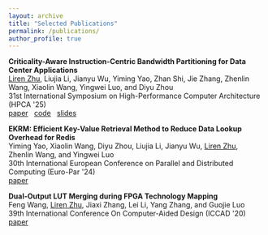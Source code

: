 ```yaml
---
layout: archive
title: "Selected Publications"
permalink: /publications/
author_profile: true
---
```

<!---
\* denotes equal contribution
-->

**Criticality-Aware Instruction-Centric Bandwidth Partitioning for Data Center Applications** \
<ins>Liren Zhu</ins>, Liujia Li, Jianyu Wu, Yiming Yao, Zhan Shi, Jie Zhang, Zhenlin Wang, Xiaolin Wang, Yingwei Luo, and Diyu Zhou \
31st International Symposium on High-Performance Computer Architecture (HPCA '25) \
<i class="fas fa-file-pdf" aria-hidden="true"></i> [paper](/files/Pivot-HPCA25.pdf)
&nbsp; <i class="fab fa-github"></i> [code](https://github.com/TELOS-syslab/Pivot) 
&nbsp; <i class="fas fa-file-powerpoint"></i> [slides](/files/Pivot-HPCA25.pptx)

**EKRM: Efficient Key-Value Retrieval Method to Reduce Data Lookup Overhead for Redis** \
Yiming Yao, Xiaolin Wang, Diyu Zhou, Liujia Li, Jianyu Wu, <ins>Liren Zhu</ins>, Zhenlin Wang, and Yingwei Luo \
30th International European Conference on Parallel and Distributed Computing (Euro-Par '24) \
<i class="fas fa-file-pdf" aria-hidden="true"></i> [paper](/files/EURO-PAR24.pdf)

**Dual-Output LUT Merging during FPGA Technology Mapping** \
Feng Wang, <ins>Liren Zhu</ins>, Jiaxi Zhang, Lei Li, Yang Zhang, and Guojie Luo \
39th International Conference On Computer-Aided Design (ICCAD '20) \
<i class="fas fa-file-pdf" aria-hidden="true"></i> [paper](/files/ICCAD20.pdf)



